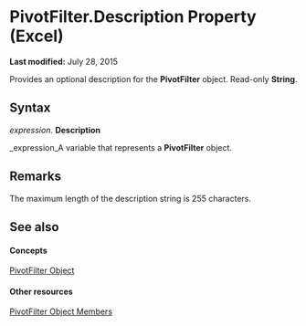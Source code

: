 
# PivotFilter.Description Property (Excel)

 **Last modified:** July 28, 2015

Provides an optional description for the  **PivotFilter** object. Read-only **String**.

## Syntax

 _expression_. **Description**

 _expression_A variable that represents a  **PivotFilter** object.


## Remarks

The maximum length of the description string is 255 characters.


## See also


#### Concepts


 [PivotFilter Object](70c27dc9-2c19-47d2-307b-808507039d94.md)
#### Other resources


 [PivotFilter Object Members](a1be2481-9d14-cc49-8a1b-187048f0d179.md)
